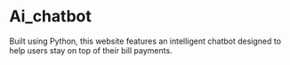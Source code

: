 # Ai_chatbot
Built using Python, this website features an intelligent chatbot designed to help users stay on top of their bill payments.
